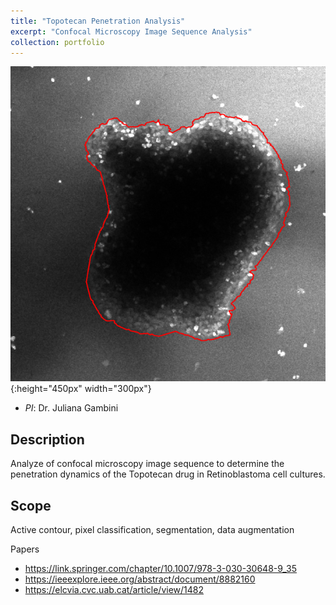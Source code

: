 ```yaml
---
title: "Topotecan Penetration Analysis"
excerpt: "Confocal Microscopy Image Sequence Analysis"
collection: portfolio
---
```


![Descriptor](/images/mgac-ok.png){:height="450px" width="300px"}

* *PI*: Dr. Juliana Gambini

## Description 

Analyze of confocal microscopy image sequence to determine the penetration dynamics of the Topotecan drug in Retinoblastoma cell cultures.


## Scope
Active contour, pixel classification, segmentation, data augmentation

Papers
* https://link.springer.com/chapter/10.1007/978-3-030-30648-9_35
* https://ieeexplore.ieee.org/abstract/document/8882160
* https://elcvia.cvc.uab.cat/article/view/1482






